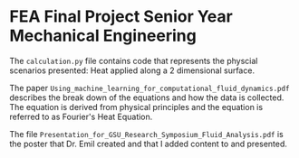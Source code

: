 # FEA Final Project Senior Year Mechanical Engineering

The ```calculation.py``` file contains code that represents the physcial scenarios presented: Heat applied along a 2 dimensional surface. 


The paper ```Using_machine_learning_for_computational_fluid_dynamics.pdf``` describes the break down of the equations and how the data is collected. 
The equation is derived from physical principles and the equation is referred to as Fourier's Heat Equation.


The file ```Presentation_for_GSU_Research_Symposium_Fluid_Analysis.pdf``` is the poster that Dr. Emil created and that I added content to and presented.  
